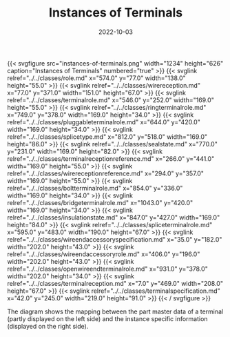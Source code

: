 ﻿---
title: Instances of Terminals
toc: false
type: specs
layout: diagram
date: "2022-10-03"
draft: false
specification: VEC
version: 2.0.1
documentType: "Recommendation"
elementType: Diagram
classes:
  - Role
  - WireReception
  - TerminalRole
  - RingTerminalRole
  - PluggableTerminalRole
  - SpliceType
  - SealState
  - TerminalReceptionReference
  - WireReceptionReference
  - BoltTerminalRole
  - BridgeTerminalRole
  - InsulationState
  - SpliceTerminalRole
  - WireEndAccessorySpecification
  - WireEndAccessoryRole
  - OpenWireEndTerminalRole
  - TerminalReception
  - TerminalSpecification
menu:
  VEC-2.0.1:    
    parent: instances-of-components
    identifier: instances-of-components/instances-of-terminals
    weight: 1007004 

# Prev/next pager order (if `docs_section_pager` enabled in `params.toml`)
weight: 1007004
---
{{< svgfigure src="instances-of-terminals.png" width="1234" height="626" caption="Instances of Terminals" numbered="true" >}}
  {{< svglink relref="../../classes/role.md" x="574.0" y="77.0" width="138.0" height="55.0" >}}
  {{< svglink relref="../../classes/wirereception.md" x="77.0" y="371.0" width="151.0" height="67.0" >}}
  {{< svglink relref="../../classes/terminalrole.md" x="546.0" y="252.0" width="169.0" height="55.0" >}}
  {{< svglink relref="../../classes/ringterminalrole.md" x="749.0" y="378.0" width="169.0" height="34.0" >}}
  {{< svglink relref="../../classes/pluggableterminalrole.md" x="644.0" y="420.0" width="169.0" height="34.0" >}}
  {{< svglink relref="../../classes/splicetype.md" x="812.0" y="518.0" width="169.0" height="86.0" >}}
  {{< svglink relref="../../classes/sealstate.md" x="770.0" y="231.0" width="169.0" height="82.0" >}}
  {{< svglink relref="../../classes/terminalreceptionreference.md" x="266.0" y="441.0" width="169.0" height="55.0" >}}
  {{< svglink relref="../../classes/wirereceptionreference.md" x="294.0" y="357.0" width="169.0" height="55.0" >}}
  {{< svglink relref="../../classes/boltterminalrole.md" x="854.0" y="336.0" width="169.0" height="34.0" >}}
  {{< svglink relref="../../classes/bridgeterminalrole.md" x="1043.0" y="420.0" width="169.0" height="34.0" >}}
  {{< svglink relref="../../classes/insulationstate.md" x="847.0" y="427.0" width="169.0" height="84.0" >}}
  {{< svglink relref="../../classes/spliceterminalrole.md" x="595.0" y="483.0" width="190.0" height="67.0" >}}
  {{< svglink relref="../../classes/wireendaccessoryspecification.md" x="35.0" y="182.0" width="202.0" height="43.0" >}}
  {{< svglink relref="../../classes/wireendaccessoryrole.md" x="406.0" y="196.0" width="202.0" height="43.0" >}}
  {{< svglink relref="../../classes/openwireendterminalrole.md" x="931.0" y="378.0" width="202.0" height="34.0" >}}
  {{< svglink relref="../../classes/terminalreception.md" x="7.0" y="469.0" width="208.0" height="67.0" >}}
  {{< svglink relref="../../classes/terminalspecification.md" x="42.0" y="245.0" width="219.0" height="91.0" >}}
{{< / svgfigure >}}
<p> The diagram shows the mapping between the part master data of a terminal (partly displayed on the left side)&#160;and the instance specific information (displayed on the right side).      </p>